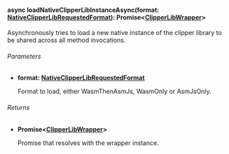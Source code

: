 #### async loadNativeClipperLibInstanceAsync(format: [NativeClipperLibRequestedFormat](./NativeClipperLibRequestedFormat.md)): Promise<[ClipperLibWrapper](../shared/ClipperLibWrapper.md)>

Asynchronously tries to load a new native instance of the clipper library to be shared across all method invocations.

###### Parameters

- **format: [NativeClipperLibRequestedFormat](./NativeClipperLibRequestedFormat.md)**

  Format to load, either WasmThenAsmJs, WasmOnly or AsmJsOnly.

###### Returns

- **Promise<[ClipperLibWrapper](../shared/ClipperLibWrapper.md)>**

  Promise that resolves with the wrapper instance.
